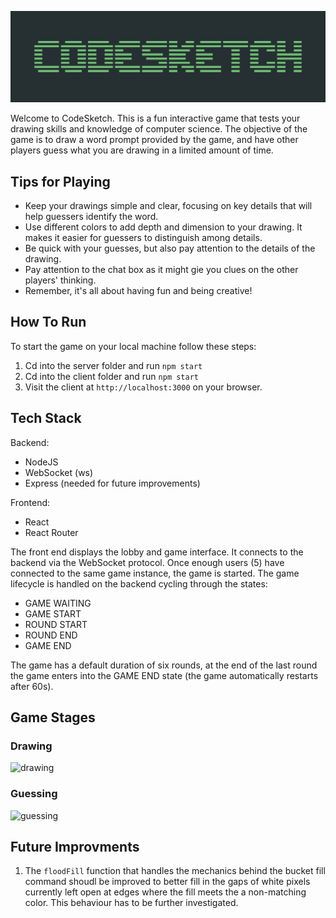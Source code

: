 ![logo](codesketch_logo.png)

Welcome to CodeSketch. This is a fun interactive game that tests your drawing skills and knowledge of computer science. The objective of the game is to draw a word prompt provided by the game, and have other players guess what you are drawing in a limited amount of time.

## Tips for Playing

- Keep your drawings simple and clear, focusing on key details that will help guessers identify the word.
- Use different colors to add depth and dimension to your drawing. It makes it easier for guessers to distinguish among details.
- Be quick with your guesses, but also pay attention to the details of the drawing.
- Pay attention to the chat box as it might gie you clues on the other players' thinking.
- Remember, it's all about having fun and being creative!

## How To Run

To start the game on your local machine follow these steps:

1. Cd into the server folder and run `npm start`
2. Cd into the client folder and run `npm start`
3. Visit the client at `http://localhost:3000` on your browser.

## Tech Stack

Backend:

- NodeJS
- WebSocket (ws)
- Express (needed for future improvements)

Frontend:

- React
- React Router

The front end displays the lobby and game interface. It connects to the backend via the WebSocket protocol. Once enough users (5) have connected to the same game instance, the game is started. The game lifecycle is handled on the backend cycling through the states:

- GAME WAITING
- GAME START
- ROUND START
- ROUND END
- GAME END

The game has a default duration of six rounds, at the end of the last round the game enters into the GAME END state (the game automatically restarts after 60s).

## Game Stages
### Drawing
![drawing](drawing.gif)
### Guessing
![guessing](guessing.gif)

## Future Improvments

1. The `floodFill` function that handles the mechanics behind the bucket fill command shoudl be improved to better fill in the gaps of white pixels currently left open at edges where the fill meets the a non-matching color. This behaviour has to be further investigated.
